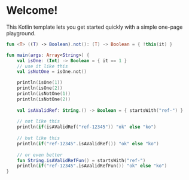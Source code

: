 # Welcome!

This Kotlin template lets you get started quickly with a simple one-page playground.

```kotlin runnable
fun <T> ((T) -> Boolean).not(): (T) -> Boolean = { !this(it) }

fun main(args: Array<String>) {
    val isOne: (Int) -> Boolean = { it == 1 }
    // use it like this
    val isNotOne = isOne.not()

    println(isOne(1))
    println(isOne(2))
    println(isNotOne(1))
    println(isNotOne(2))
    
    val isAValidRef: String.() -> Boolean = { startsWith("ref-") }
    
    // not like this
    println(if(isAValidRef("ref-12345")) "ok" else "ko")
    
    // but like this
    println(if("ref-12345".isAValidRef()) "ok" else "ko")
    
    // or even better
    fun String.isAValidRefFun() = startsWith("ref-")
    println(if("ref-12345".isAValidRefFun()) "ok" else "ko")
}
```
